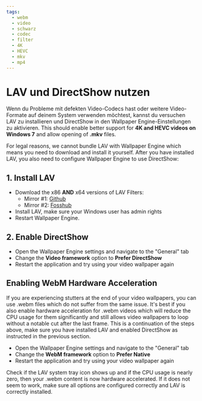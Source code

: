 ```yaml
---
tags:
  - webm
  - video
  - schwarz
  - codec
  - filter
  - 4K
  - HEVC
  - mkv
  - mp4
---
```


# LAV und DirectShow nutzen
Wenn du Probleme mit defekten Video-Codecs hast oder weitere Video-Formate auf deinem System verwenden möchtest, kannst du versuchen LAV zu installieren und DirectShow in den Wallpaper Engine-Einstellungen zu aktivieren. This should enable better support for **4K and HEVC videos on Windows 7** and allow opening of **.mkv** files.

For legal reasons, we cannot bundle LAV with Wallpaper Engine which means you need to download and install it yourself. After you have installed LAV, you also need to configure Wallpaper Engine to use DirectShow:

## 1. Install LAV
* Download the x86 **AND** x64 versions of LAV Filters:
  * Mirror #1: [Github](https://github.com/Nevcairiel/LAVFilters/releases)
  * Mirror #2: [Fosshub](https://www.fosshub.com/LAV-Filters.html)
* Install LAV, make sure your Windows user has admin rights
* Restart Wallpaper Engine.

## 2. Enable DirectShow
* Open the Wallpaper Engine settings and navigate to the "General" tab
* Change the **Video framework** option to **Prefer DirectShow**
* Restart the application and try using your video wallpaper again

## Enabling WebM Hardware Acceleration
If you are experiencing stutters at the end of your video wallpapers, you can use .webm files which do not suffer from the same issue. It's best if you also enable hardware acceleration for .webm videos which will reduce the CPU usage for them significantly and still allows video wallpapers to loop without a notable cut after the last frame. This is a continuation of the steps above, make sure you have installed LAV and enabled DirectShow as instructed in the previous section.
* Open the Wallpaper Engine settings and navigate to the "General" tab
* Change the **WebM framework** option to **Prefer Native**
* Restart the application and try using your video wallpaper again

Check if the LAV system tray icon shows up and if the CPU usage is nearly zero, then your .webm content is now hardware accelerated. If it does not seem to work, make sure all options are configured correctly and LAV is correctly installed.